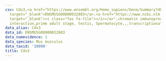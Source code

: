 ```yaml
---
csv: Cdv3,<a href="https://www.ensembl.org/Homo_sapiens/Gene/Summary?db=core;g=ENSMUSG00000032803"
  target="_blank">ENSMUSG00000032803</a>,<a href="https://www.ncbi.nlm.nih.gov/pubmed/25450459"
  target="_blank"><i class="fas fa-file"></i></a>",chromatin immunoprecipitation assay,direct
  interaction,prime adult stage, testis, Spermatocyte,,,transcriptional regulation,
data_alias: Cdv3
data_id: ENSMUSG00000032803
data_numevidence: 1
data_species: Mus musculus
data_taxid: '10090'
title: Cdv3
---
```

